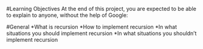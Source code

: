 #Learning Objectives
At the end of this project, you are expected to be able to explain to anyone, without the help of Google:

#General
*What is recursion
*How to implement recursion
*In what situations you should implement recursion
*In what situations you shouldn’t implement recursion
